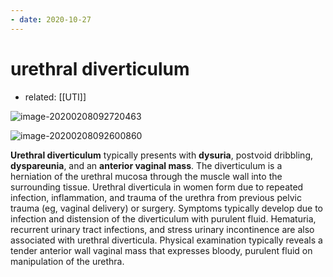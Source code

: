 ```yaml
---
- date: 2020-10-27
---
```


# urethral diverticulum

- related: [[UTI]]


<!-- urethral diverticulum sx, physical exam, dx -->

![image-20200208092720463](https://photos.thisispiggy.com/file/wikiFiles/image-20200208092720463.png)

![image-20200208092600860](https://photos.thisispiggy.com/file/wikiFiles/image-20200208092600860.png)

**Urethral diverticulum** typically presents with **dysuria**, postvoid dribbling, **dyspareunia**, and an **anterior vaginal mass**. The diverticulum is a herniation of the urethral mucosa through the muscle wall into the surrounding tissue. Urethral diverticula in women form due to repeated infection, inflammation, and trauma of the urethra from previous pelvic trauma (eg, vaginal delivery) or surgery. Symptoms typically develop due to infection and distension of the diverticulum with purulent fluid. Hematuria, recurrent urinary tract infections, and stress urinary incontinence are also associated with urethral diverticula. Physical examination typically reveals a tender anterior wall vaginal mass that expresses bloody, purulent fluid on manipulation of the urethra.